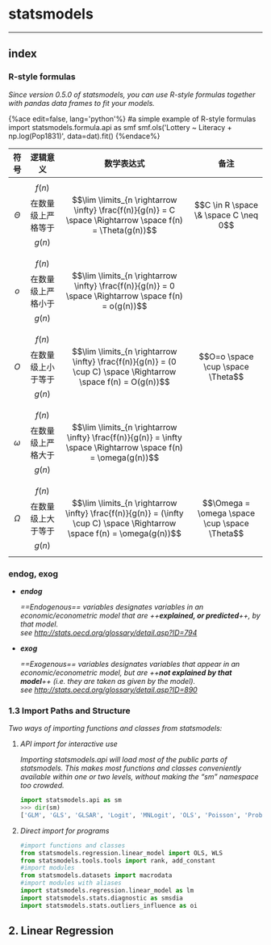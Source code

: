 <!-- toc -->

# statsmodels

---

## index

### R-style formulas

*Since version 0.5.0 of statsmodels, you can use R-style formulas together with pandas data frames to fit your models.*


{%ace edit=false, lang='python'%}
#a simple example of R-style formulas
import statsmodels.formula.api as smf
smf.ols('Lottery ~ Literacy + np.log(Pop1831)', data=dat).fit()
{%endace%}



符号 | 逻辑意义 |数学表达式 | 备注
:-:|:-:|:-:|:-: 
$$\Theta$$|$$f(n)$$ 在数量级上严格等于 $$g(n)$$|$$\lim \limits_{n \rightarrow \infty} \frac{f(n)}{g(n)} = C \space \Rightarrow \space f(n) = \Theta(g(n))$$|$$C \in R \space \& \space C \neq 0$$ 
$$o$$|$$f(n)$$ 在数量级上严格小于 $$g(n)$$|$$\lim \limits_{n \rightarrow \infty} \frac{f(n)}{g(n)} = 0 \space \Rightarrow \space f(n) = o(g(n))$$ 
$$O$$|$$f(n)$$ 在数量级上小于等于 $$g(n)$$|$$\lim \limits_{n \rightarrow \infty} \frac{f(n)}{g(n)} = (0 \cup C) \space \Rightarrow \space f(n) = O(g(n))$$|$$O=o \space \cup \space \Theta$$
$$\omega$$|$$f(n)$$ 在数量级上严格大于 $$g(n)$$|$$\lim \limits_{n \rightarrow \infty} \frac{f(n)}{g(n)} = \infty \space \Rightarrow \space f(n) = \omega(g(n))$$|
$$\Omega$$|$$f(n)$$ 在数量级上大于等于 $$g(n)$$|$$\lim \limits_{n \rightarrow \infty} \frac{f(n)}{g(n)} = (\infty \cup C) \space \Rightarrow \space f(n) = \omega(g(n))$$|$$\Omega = \omega \space \cup \space \Theta$$


### endog, exog

- ***endog***

    *==Endogenous== variables designates variables in an economic/econometric model that are ++**explained, or predicted**++, by that model.*  
    *see http://stats.oecd.org/glossary/detail.asp?ID=794*

- ***exog***

    *==Exogenous== variables designates variables that appear in an economic/econometric model, but are ++**not explained by that model**++ (i.e. they are taken as given by the model).*  
    *see http://stats.oecd.org/glossary/detail.asp?ID=890*

### **1.3** Import Paths and Structure

*Two ways of importing functions and classes from statsmodels:*
1. *API import for interactive use*

    *Importing statsmodels.api will load most of the public parts of statsmodels. This makes most functions and classes conveniently available within one or two levels, without making the “sm” namespace too crowded.*

    ```python
    import statsmodels.api as sm
    >>> dir(sm)
    ['GLM', 'GLS', 'GLSAR', 'Logit', 'MNLogit', 'OLS', 'Poisson', 'Probit', 'RLM', 'WLS', '__builtins__', '__doc__', '__file__', '__name__', '__package__', 'add_constant', 'categorical', 'datasets', 'distributions', 'families', 'graphics', 'iolib', 'nonparametric', 'qqplot', 'regression', 'robust', 'stats', 'test', 'tools', 'tsa', 'version']
    ```
    
2. *Direct import for programs*

    ```python
    #import functions and classes
    from statsmodels.regression.linear_model import OLS, WLS
    from statsmodels.tools.tools import rank, add_constant
    #import modules
    from statsmodels.datasets import macrodata
    #import modules with aliases
    import statsmodels.regression.linear_model as lm
    import statsmodels.stats.diagnostic as smsdia
    import statsmodels.stats.outliers_influence as oi
    ```

## 2. Linear Regression





